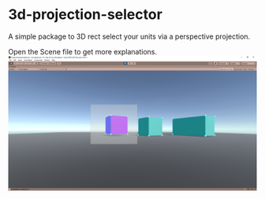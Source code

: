 # 3d-projection-selector
A simple package to 3D rect select your units via a perspective projection.

Open the Scene file to get more explanations.
![alt text](Screenshot.png "Title")
